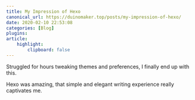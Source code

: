 ```yaml
---
title: My Impression of Hexo
canonical_url: https://duinomaker.top/posts/my-impression-of-hexo/
date: 2020-02-10 22:53:08
categories: [Blog]
plugins:
article:
    highlight:
        clipboard: false
---
```


Struggled for hours tweaking themes and preferences, I finally end up with this.

Hexo was amazing, that simple and elegant writing experience really captivates me.